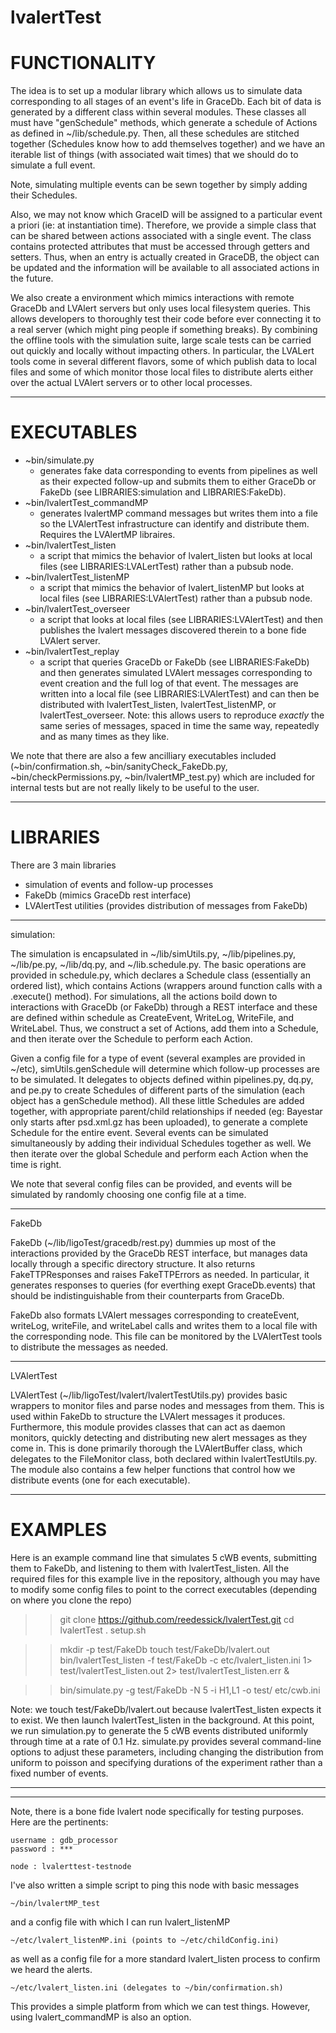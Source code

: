 # lvalertTest

# FUNCTIONALITY

The idea is to set up a modular library which allows us to simulate data corresponding to all stages of an event's life in GraceDb. Each bit of data is generated by a different class within several modules. These classes all must have "genSchedule" methods, which generate a schedule of Actions as defined in ~/lib/schedule.py. Then, all these schedules are stitched together (Schedules know how to add themselves together) and we have an iterable list of things (with associated wait times) that we should do to simulate a full event.

Note, simulating multiple events can be sewn together by simply adding their Schedules.

Also, we may not know which GraceID will be assigned to a particular event a priori (ie: at instantiation time). Therefore, we provide a simple class that can be shared between actions associated with a single event. The class contains protected attributes that must be accessed through getters and setters. Thus, when an entry is actually created in GraceDB, the object can be updated and the information will be available to all associated actions in the future.

We also create a environment which mimics interactions with remote GraceDb and LVAlert servers but only uses local filesystem queries. This allows developers to thoroughly test their code before ever connecting it to a real server (which might ping people if something breaks). By combining the offline tools with the simulation suite, large scale tests can be carried out quickly and locally without impacting others. In particular, the LVALert tools come in several different flavors, some of which publish data to local files and some of which monitor those local files to distribute alerts either over the actual LVAlert servers or to other local processes.

--------------------------------------------------

# EXECUTABLES

 - ~bin/simulate.py 
   - generates fake data corresponding to events from pipelines as well as their expected follow-up and submits them to either GraceDb or FakeDb (see LIBRARIES:simulation and LIBRARIES:FakeDb).
 - ~bin/lvalertTest_commandMP
   - generates lvalertMP command messages but writes them into a file so the LVAlertTest infrastructure can identify and distribute them. Requires the LVAlertMP libraires.
 - ~bin/lvalertTest_listen
   - a script that mimics the behavior of lvalert_listen but looks at local files (see LIBRARIES:LVALertTest) rather than a pubsub node.
 - ~bin/lvalertTest_listenMP
   - a script that mimics the behavior of lvalert_listenMP but looks at local files (see LIBRARIES:LVAlertTest) rather than a pubsub node.
 - ~bin/lvalertTest_overseer
   - a script that looks at local files (see LIBRARIES:LVAlertTest) and then publishes the lvalert messages discovered therein to a bone fide LVAlert server. 
 - ~bin/lvalertTest_replay
   - a script that queries GraceDb or FakeDb (see LIBRARIES:FakeDb) and then generates simulated LVAlert messages corresponding to event creation and the full log of that event. The messages are written into a local file (see LIBRARIES:LVAlertTest) and can then be distributed with lvalertTest_listen, lvalertTest_listenMP, or lvalertTest_overseer. Note: this allows users to reproduce *exactly* the same series of messages, spaced in time the same way, repeatedly and as many times as they like.

We note that there are also a few ancilliary executables included (~bin/confirmation.sh, ~bin/sanityCheck_FakeDb.py, ~bin/checkPermissions.py, ~bin/lvalertMP_test.py) which are included for internal tests but are not really likely to be useful to the user.

--------------------------------------------------

# LIBRARIES
 
There are 3 main libraries

  - simulation of events and follow-up processes
  - FakeDb (mimics GraceDb rest interface)
  - LVAlertTest utilities (provides distribution of messages from FakeDb)

-----------
simulation:

The simulation is encapsulated in ~/lib/simUtils.py, ~/lib/pipelines.py, ~/lib/pe.py, ~/lib/dq.py, and ~/lib.schedule.py. The basic operations are provided in schedule.py, which declares a Schedule class (essentially an ordered list), which contains Actions (wrappers around function calls with a .execute() method). For simulations, all the actions boild down to interactions with GraceDb (or FakeDb) through a REST interface and these are defined within schedule as CreateEvent, WriteLog, WriteFile, and WriteLabel. Thus, we construct a set of Actions, add them into a Schedule, and then iterate over the Schedule to perform each Action.

Given a config file for a type of event (several examples are provided in ~/etc), simUtils.genSchedule will determine which follow-up processes are to be simulated. It delegates to objects defined within pipelines.py, dq.py, and pe.py to create Schedules of different parts of the simulation (each object has a genSchedule method). All these little Schedules are added together, with appropriate parent/child relationships if needed (eg: Bayestar only starts after psd.xml.gz has been uploaded), to generate a complete Schedule for the entire event. Several events can be simulated simultaneously by adding their individual Schedules together as well. We then iterate over the global Schedule and perform each Action when the time is right.

We note that several config files can be provided, and events will be simulated by randomly choosing one config file at a time.

-----------
FakeDb

FakeDb (~/lib/ligoTest/gracedb/rest.py) dummies up most of the interactions provided by the GraceDb REST interface, but manages data locally through a specific directory structure. It also returns FakeTTPResponses and raises FakeTTPErrors as needed. In particular, it generates responses to queries (for everthing exept GraceDb.events) that should be indistinguishable from their counterparts from GraceDb. 

FakeDb also formats LVAlert messages corresponding to createEvent, writeLog, writeFile, and writeLabel calls and writes them to a local file with the corresponding node. This file can be monitored by the LVAlertTest tools to distribute the messages as needed.

-----------
LVAlertTest

LVAlertTest (~/lib/ligoTest/lvalert/lvalertTestUtils.py) provides basic wrappers to monitor files and parse nodes and messages from them. This is used within FakeDb to structure the LVAlert messages it produces. Furthermore, this module provides classes that can act as daemon monitors, quickly detecting and distributing new alert messages as they come in. This is done primarily thorough the LVAlertBuffer class, which delegates to the FileMonitor class, both declared within lvalertTestUtils.py. The module also contains a few helper functions that control how we distribute events (one for each executable).

--------------------------------------------------

# EXAMPLES

Here is an example command line that simulates 5 cWB events, submitting them to FakeDb, and listening to them with lvalertTest_listen. All the required files for this example live in the repository, although you may have to modify some config files to point to the correct executables (depending on where you clone the repo)

>>  git clone https://github.com/reedessick/lvalertTest.git
>>  cd lvalertTest
>>  . setup.sh

>>  mkdir -p test/FakeDb
>>  touch test/FakeDb/lvalert.out
>>  bin/lvalertTest_listen -f test/FakeDb -c etc/lvalert_listen.ini 1> test/lvalertTest_listen.out 2> test/lvalertTest_listen.err &

>>  bin/simulate.py -g test/FakeDb -N 5 -i H1,L1 -o test/ etc/cwb.ini

Note: we touch test/FakeDb/lvalert.out because lvalertTest_listen expects it to exist. We then launch lvalertTest_listen in the background. At this point, we run simulation.py to generate the 5 cWB events distributed uniformly through time at a rate of 0.1 Hz. simulate.py provides several command-line options to adjust these parameters, including changing the distribution from uniform to poisson and specifying durations of the experiment rather than a fixed number of events.

--------------------------------------------------
--------------------------------------------------

Note, there is a bone fide lvalert node specifically for testing purposes. Here are the pertinents:

    username : gdb_processor
    password : ***

    node : lvalerttest-testnode

I've also written a simple script to ping this node with basic messages

    ~/bin/lvalertMP_test

and a config file with which I can run lvalert_listenMP

    ~/etc/lvalert_listenMP.ini (points to ~/etc/childConfig.ini)

as well as a config file for a more standard lvalert_listen process to confirm we heard the alerts.

    ~/etc/lvalert_listen.ini (delegates to ~/bin/confirmation.sh)

This provides a simple platform from which we can test things. However, using lvalert_commandMP is also an option.
